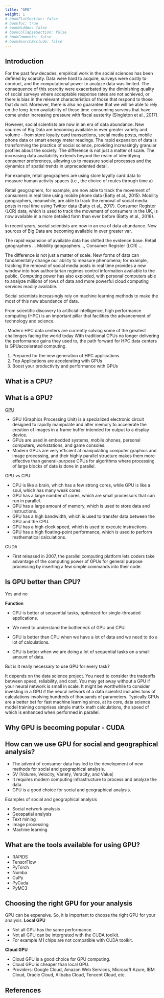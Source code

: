 ```yaml
---
title: "GPU"
weight: 1
# bookFlatSection: false
# bookToc: true
# bookHidden: false
# bookCollapseSection: false
# bookComments: false
# bookSearchExclude: false
---
```


## Introduction 

For the past few decades, empirical work in the social sciences has been defined by scarcity. Data were hard to acquire, surveys were costly to conduct, and the computational power to analyze data was limited. The consequence of this scarcity were exacerbated by the diminishing quality of social surveys where acceptable response rates are not achieved, or there is bias in the relevant characteristics of those that respond to those that do not. Moreover, there is also no guarantee that we will be able to rely on the long-term availability of those time-consuming surveys that have come under increasing pressure with fiscal austerity (Singleton et al., 2017). 

However, social scientists are now in an era of data abundance. New sources of Big Data are becoming available in ever greater variety and volume - from store loyalty card transactions, social media posts, mobile phone data or smart energy meter readings. The rapid expansion of data is transforming the practice of social science, providing increasingly granular profiles about the society. The difference is not just a matter of scale. The increasing data availability extends beyond the realm of identifying consumer preferences, allowing us to measure social processes and the dynamics of spatial trends in unprecedented detail. 

For example, retail geographers are using store loyalty card data to measure human activity spaces (i.e., the choice of routes through time a)



 Retail geographers, for example, are now able to track the movement of consumers in real time using mobile phone data (Batty et al., 2015). Mobility geographers, meanwhile, are able to track the removal of social media posts in real time using Twitter data (Batty et al., 2017). Consumer Register (LCR) data, which is used to track the movement of consumers in the UK, is now available in a more detailed form than ever before (Batty et al., 2018).




In recent years, social scientists are now in an era of data abundance. New sources of Big Data are becoming available in ever greater var.

The rapid expansion of available data has shifted the evidence base. Retail geographers ... Mobility geographers..., Consumer Register (LCR)  ...

The difference is not just a matter of scale. New forms of data can fundamentally change our ability to measure phenomena; for example, tracking the removal of social media posts in real time provides a new window into how authoritarian regimes control information available to the public. Computing power has also exploded, with personal computers able to analyze millions of rows of data and more powerful cloud computing services readily available.


Social scientists increasingly rely on machine learning methods to make the most of this new abundance of data.

From scientific discovery to artificial intelligence, high performance computing (HPC) is an important pillar
that facilities the advancement of technology and science. 

. Modern HPC data centers are currently solving some of the greatest challenges facing the world today With traditional CPUs no longer delivering the performance gains they used to, the path forward for HPC data centers is GPUaccelerated computing.  


1. Prepared for the new generation of HPC applications 
2. Top Applications are accelerating with GPUs
3. Boost your productivity and performance with GPUs

## What is a CPU?

## What is a GPU?

[GPU](https://www.zhihu.com/question/319355296)

- GPU (Graphics Processing Unit) is a specialized electronic circuit designed to rapidly manipulate and alter memory to accelerate the creation of images in a frame buffer intended for output to a display device. 
- GPUs are used in embedded systems, mobile phones, personal computers, workstations, and game consoles. 
- Modern GPUs are very efficient at manipulating computer graphics and image processing, and their highly parallel structure makes them more effective than general-purpose CPUs for algorithms where processing of large blocks of data is done in parallel. 

GPU vs CPU 
- CPU is like a brain, which has a few strong cores, while GPU is like a soul, which has many weak cores.
- GPU has a large number of cores, which are small processors that can run in parallel.
- GPU has a large amount of memory, which is used to store data and instructions.
- GPU has a high bandwidth, which is used to transfer data between the GPU and the CPU.
- GPU has a high clock speed, which is used to execute instructions.
- GPU has a high floating-point performance, which is used to perform mathematical calculations.

CUDA 
- First released in 2007, the parallel computing platform lets coders take advantage of the computing power of GPUs for general purpose processing by inserting a few simple commands into their code.

## Is GPU better than CPU?
Yes and no 

**Function** 
- CPU is better at sequential tasks, optimized for single-threaded applications.

- We need to understand the bottleneck of GPU and CPU. 
- GPU is better than CPU when we have a lot of data and we need to do a lot of calculations.
- CPU is better when we are doing a lot of sequential tasks on a small amount of data.

But is it really necessary to use GPU for every task?

It depends on the data science project. You need to consider the tradeoffs between speed, reliability, and cost.
You may get away without a GPU if your neural network is small in scale.
It might be worthwhile to consider investing in a GPU if the neural network of a data scientist includes tons of calculations involving hundreds of thousands of parameters.
Typically GPUs are a better bet for fast machine learning since, at its core, data science model training comprises simple matrix math calculations, the speed of which is enhanced when performed in parallel.


## Why GPU is becoming popular - CUDA 



## How can we use GPU for social and geographical analysis? 
- The advent of consumer data has led to the development of new methods for social and geographical analysis.
- 5V (Volume, Velocity, Variety, Veracity, and Value) 
- It requires modern computing infrastructure to process and analyze the data.
- GPU is a good choice for social and geographical analysis.

Examples of social and geographical analysis
- Social network analysis
- Geospatial analysis
- Text mining
- Image processing
- Machine learning

## What are the tools available for using GPU?

- RAPIDS
- TensorFlow
- PyTorch
- Numba
- CuPy
- PyCuda
- PyMC3 

## Choosing the right GPU for your analysis

GPU can be expensive. So, it is important to choose the right GPU for your analysis. 
**Local GPU**
- Not all GPU has the same performance. 
- Not all GPU can be intergrated with the CUDA toolkit.
- For example M1 chips are not compatible with CUDA toolkit.

**Cloud GPU**
- Cloud GPU is a good choice for GPU computing.
- Cloud GPU is cheaper than local GPU.
- Providers: Google Cloud, Amazon Web Services, Microsoft Azure, IBM Cloud, Oracle Cloud, Alibaba Cloud, Tencent Cloud, etc.




## References 


